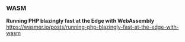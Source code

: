 ### WASM

**Running PHP blazingly fast at the Edge with WebAssembly**  
https://wasmer.io/posts/running-php-blazingly-fast-at-the-edge-with-wasm
